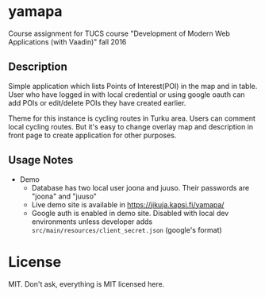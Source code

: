 yamapa
==============

Course assignment for TUCS course "Development of Modern Web Applications (with Vaadin)" fall 2016

Description
--------------

Simple application which lists Points of Interest(POI) in the map and in table. User who have
logged in with local credential or using google oauth can add POIs or edit/delete POIs they
have created earlier.

Theme for this instance is cycling routes in Turku area. Users can comment local cycling routes.
But it's easy to change overlay map and description in front page to create application for other
purposes.

Usage Notes
--------------

* Demo
  * Database has two local user joona and juuso. Their passwords are "joona" and "juuso"
  * Live demo site is available in https://jikuja.kapsi.fi/yamapa/
  * Google auth is enabled in demo site. Disabled with local dev environments unless developer
    adds `src/main/resources/client_secret.json` (google's format)

License
==============

MIT. Don't ask, everything is MIT licensed here.